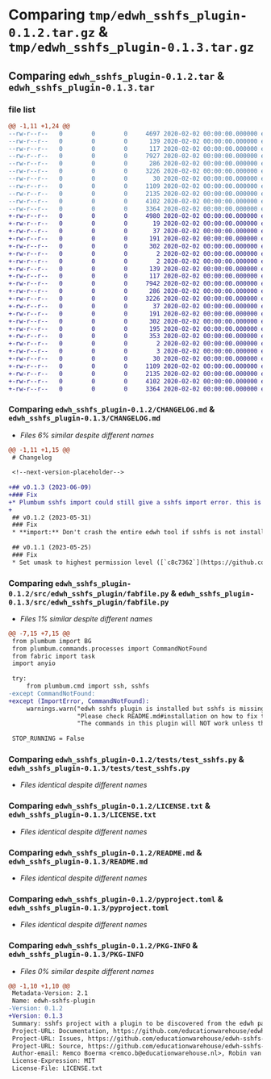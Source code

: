 # Comparing `tmp/edwh_sshfs_plugin-0.1.2.tar.gz` & `tmp/edwh_sshfs_plugin-0.1.3.tar.gz`

## Comparing `edwh_sshfs_plugin-0.1.2.tar` & `edwh_sshfs_plugin-0.1.3.tar`

### file list

```diff
@@ -1,11 +1,24 @@
--rw-r--r--   0        0        0     4697 2020-02-02 00:00:00.000000 edwh_sshfs_plugin-0.1.2/CHANGELOG.md
--rw-r--r--   0        0        0      139 2020-02-02 00:00:00.000000 edwh_sshfs_plugin-0.1.2/src/edwh_sshfs_plugin/__about__.py
--rw-r--r--   0        0        0      117 2020-02-02 00:00:00.000000 edwh_sshfs_plugin-0.1.2/src/edwh_sshfs_plugin/__init__.py
--rw-r--r--   0        0        0     7927 2020-02-02 00:00:00.000000 edwh_sshfs_plugin-0.1.2/src/edwh_sshfs_plugin/fabfile.py
--rw-r--r--   0        0        0      286 2020-02-02 00:00:00.000000 edwh_sshfs_plugin-0.1.2/tests/conftest.py
--rw-r--r--   0        0        0     3226 2020-02-02 00:00:00.000000 edwh_sshfs_plugin-0.1.2/tests/test_sshfs.py
--rw-r--r--   0        0        0       30 2020-02-02 00:00:00.000000 edwh_sshfs_plugin-0.1.2/.gitignore
--rw-r--r--   0        0        0     1109 2020-02-02 00:00:00.000000 edwh_sshfs_plugin-0.1.2/LICENSE.txt
--rw-r--r--   0        0        0     2135 2020-02-02 00:00:00.000000 edwh_sshfs_plugin-0.1.2/README.md
--rw-r--r--   0        0        0     4102 2020-02-02 00:00:00.000000 edwh_sshfs_plugin-0.1.2/pyproject.toml
--rw-r--r--   0        0        0     3364 2020-02-02 00:00:00.000000 edwh_sshfs_plugin-0.1.2/PKG-INFO
+-rw-r--r--   0        0        0     4980 2020-02-02 00:00:00.000000 edwh_sshfs_plugin-0.1.3/CHANGELOG.md
+-rw-r--r--   0        0        0       19 2020-02-02 00:00:00.000000 edwh_sshfs_plugin-0.1.3/test.txt
+-rw-r--r--   0        0        0       37 2020-02-02 00:00:00.000000 edwh_sshfs_plugin-0.1.3/.pytest_cache/.gitignore
+-rw-r--r--   0        0        0      191 2020-02-02 00:00:00.000000 edwh_sshfs_plugin-0.1.3/.pytest_cache/CACHEDIR.TAG
+-rw-r--r--   0        0        0      302 2020-02-02 00:00:00.000000 edwh_sshfs_plugin-0.1.3/.pytest_cache/README.md
+-rw-r--r--   0        0        0        2 2020-02-02 00:00:00.000000 edwh_sshfs_plugin-0.1.3/.pytest_cache/v/cache/nodeids
+-rw-r--r--   0        0        0        2 2020-02-02 00:00:00.000000 edwh_sshfs_plugin-0.1.3/.pytest_cache/v/cache/stepwise
+-rw-r--r--   0        0        0      139 2020-02-02 00:00:00.000000 edwh_sshfs_plugin-0.1.3/src/edwh_sshfs_plugin/__about__.py
+-rw-r--r--   0        0        0      117 2020-02-02 00:00:00.000000 edwh_sshfs_plugin-0.1.3/src/edwh_sshfs_plugin/__init__.py
+-rw-r--r--   0        0        0     7942 2020-02-02 00:00:00.000000 edwh_sshfs_plugin-0.1.3/src/edwh_sshfs_plugin/fabfile.py
+-rw-r--r--   0        0        0      286 2020-02-02 00:00:00.000000 edwh_sshfs_plugin-0.1.3/tests/conftest.py
+-rw-r--r--   0        0        0     3226 2020-02-02 00:00:00.000000 edwh_sshfs_plugin-0.1.3/tests/test_sshfs.py
+-rw-r--r--   0        0        0       37 2020-02-02 00:00:00.000000 edwh_sshfs_plugin-0.1.3/tests/.pytest_cache/.gitignore
+-rw-r--r--   0        0        0      191 2020-02-02 00:00:00.000000 edwh_sshfs_plugin-0.1.3/tests/.pytest_cache/CACHEDIR.TAG
+-rw-r--r--   0        0        0      302 2020-02-02 00:00:00.000000 edwh_sshfs_plugin-0.1.3/tests/.pytest_cache/README.md
+-rw-r--r--   0        0        0      195 2020-02-02 00:00:00.000000 edwh_sshfs_plugin-0.1.3/tests/.pytest_cache/v/cache/lastfailed
+-rw-r--r--   0        0        0      353 2020-02-02 00:00:00.000000 edwh_sshfs_plugin-0.1.3/tests/.pytest_cache/v/cache/nodeids
+-rw-r--r--   0        0        0        2 2020-02-02 00:00:00.000000 edwh_sshfs_plugin-0.1.3/tests/.pytest_cache/v/cache/stepwise
+-rw-r--r--   0        0        0        3 2020-02-02 00:00:00.000000 edwh_sshfs_plugin-0.1.3/tests/sshfs_test_dir/hi.txt
+-rw-r--r--   0        0        0       30 2020-02-02 00:00:00.000000 edwh_sshfs_plugin-0.1.3/.gitignore
+-rw-r--r--   0        0        0     1109 2020-02-02 00:00:00.000000 edwh_sshfs_plugin-0.1.3/LICENSE.txt
+-rw-r--r--   0        0        0     2135 2020-02-02 00:00:00.000000 edwh_sshfs_plugin-0.1.3/README.md
+-rw-r--r--   0        0        0     4102 2020-02-02 00:00:00.000000 edwh_sshfs_plugin-0.1.3/pyproject.toml
+-rw-r--r--   0        0        0     3364 2020-02-02 00:00:00.000000 edwh_sshfs_plugin-0.1.3/PKG-INFO
```

### Comparing `edwh_sshfs_plugin-0.1.2/CHANGELOG.md` & `edwh_sshfs_plugin-0.1.3/CHANGELOG.md`

 * *Files 6% similar despite different names*

```diff
@@ -1,11 +1,15 @@
 # Changelog
 
 <!--next-version-placeholder-->
 
+## v0.1.3 (2023-06-09)
+### Fix
+* Plumbum sshfs import could still give a sshfs import error. this is due to it for some reason not always giving a commandNotFound ([`0100f8f`](https://github.com/educationwarehouse/edwh-sshfs-plugin/commit/0100f8fa9ec664f1a07a269e8c89873560dbd139))
+
 ## v0.1.2 (2023-05-31)
 ### Fix
 * **import:** Don't crash the entire edwh tool if sshfs is not installed! ([`03b8365`](https://github.com/educationwarehouse/edwh-sshfs-plugin/commit/03b836576b36d3c814a9678ad0b98fd12a7e246f))
 
 ## v0.1.1 (2023-05-25)
 ### Fix
 * Set umask to highest permission level ([`c8c7362`](https://github.com/educationwarehouse/edwh-sshfs-plugin/commit/c8c7362b8ea77c0ec62672bdaaa798b388806c89))
```

### Comparing `edwh_sshfs_plugin-0.1.2/src/edwh_sshfs_plugin/fabfile.py` & `edwh_sshfs_plugin-0.1.3/src/edwh_sshfs_plugin/fabfile.py`

 * *Files 1% similar despite different names*

```diff
@@ -7,15 +7,15 @@
 from plumbum import BG
 from plumbum.commands.processes import CommandNotFound
 from fabric import task
 import anyio
 
 try:
     from plumbum.cmd import ssh, sshfs
-except CommandNotFound:
+except (ImportError, CommandNotFound):
     warnings.warn("edwh sshfs plugin is installed but sshfs is missing. "
                   "Please check README.md#installation on how to fix this! "
                   "The commands in this plugin will NOT work unless this is fixed.")
 
 STOP_RUNNING = False
```

### Comparing `edwh_sshfs_plugin-0.1.2/tests/test_sshfs.py` & `edwh_sshfs_plugin-0.1.3/tests/test_sshfs.py`

 * *Files identical despite different names*

### Comparing `edwh_sshfs_plugin-0.1.2/LICENSE.txt` & `edwh_sshfs_plugin-0.1.3/LICENSE.txt`

 * *Files identical despite different names*

### Comparing `edwh_sshfs_plugin-0.1.2/README.md` & `edwh_sshfs_plugin-0.1.3/README.md`

 * *Files identical despite different names*

### Comparing `edwh_sshfs_plugin-0.1.2/pyproject.toml` & `edwh_sshfs_plugin-0.1.3/pyproject.toml`

 * *Files identical despite different names*

### Comparing `edwh_sshfs_plugin-0.1.2/PKG-INFO` & `edwh_sshfs_plugin-0.1.3/PKG-INFO`

 * *Files 0% similar despite different names*

```diff
@@ -1,10 +1,10 @@
 Metadata-Version: 2.1
 Name: edwh-sshfs-plugin
-Version: 0.1.2
+Version: 0.1.3
 Summary: sshfs project with a plugin to be discovered from the edwh package
 Project-URL: Documentation, https://github.com/educationwarehouse/edwh-sshfs-plugin#readme
 Project-URL: Issues, https://github.com/educationwarehouse/edwh-sshfs-plugin/issues
 Project-URL: Source, https://github.com/educationwarehouse/edwh-sshfs-plugin
 Author-email: Remco Boerma <remco.b@educationwarehouse.nl>, Robin van der Noord <robin.vdn@educationwarehouse.nl>
 License-Expression: MIT
 License-File: LICENSE.txt
```


